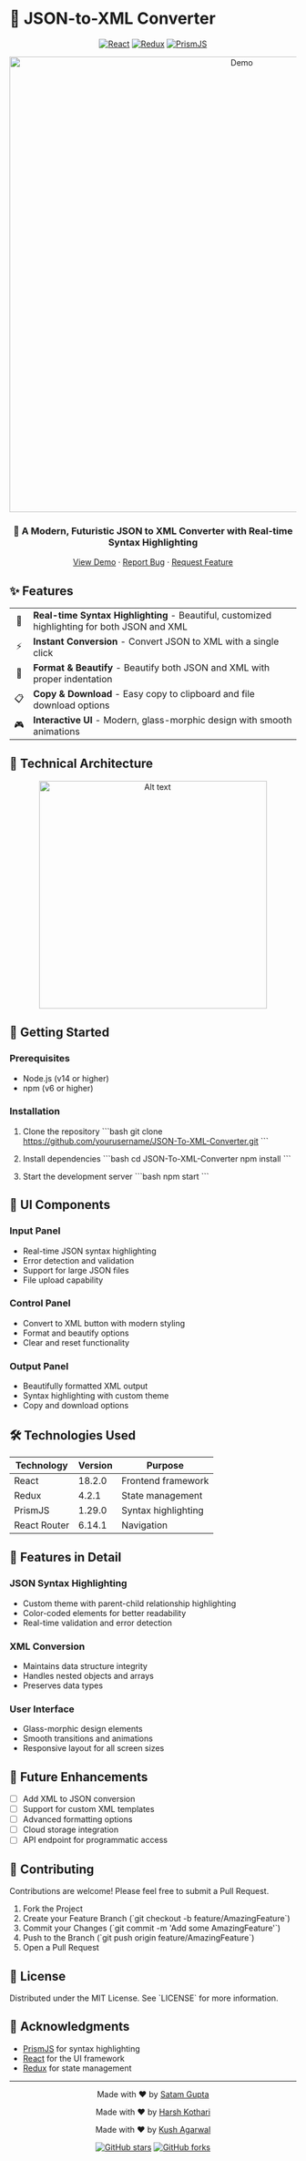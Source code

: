 # 🌟 JSON-to-XML Converter

<div align="center">

[![React](https://img.shields.io/badge/React-18.2.0-61DAFB?style=for-the-badge&logo=react&logoColor=white&labelColor=20232A)](https://reactjs.org/)
[![Redux](https://img.shields.io/badge/Redux-4.2.1-764ABC?style=for-the-badge&logo=redux&logoColor=white&labelColor=20232A)](https://redux.js.org/)
[![PrismJS](https://img.shields.io/badge/PrismJS-1.29.0-2A2A2A?style=for-the-badge&logo=prisma&logoColor=white&labelColor=20232A)](https://prismjs.com/)

<p align="center">
  <img src="https://raw.githubusercontent.com/yourusername/JSON-To-XML-Converter/main/public/demo.gif" alt="Demo" width="800"/>
</p>

<h3>
  🚀 A Modern, Futuristic JSON to XML Converter with Real-time Syntax Highlighting
</h3>

[View Demo](https://json-to-xml-converter-web-app-h8m1.vercel.app/) · [Report Bug](https://github.com/Sat70/JSON-To-XML-Converter/issues) · [Request Feature](https://github.com/Sat70/JSON-To-XML-Converter/issues)

</div>

## ✨ Features

<div align="center">
  <table>
    <tr>
      <td align="center">🎨</td>
      <td><strong>Real-time Syntax Highlighting</strong> - Beautiful, customized highlighting for both JSON and XML</td>
    </tr>
    <tr>
      <td align="center">⚡</td>
      <td><strong>Instant Conversion</strong> - Convert JSON to XML with a single click</td>
    </tr>
    <tr>
      <td align="center">🔄</td>
      <td><strong>Format & Beautify</strong> - Beautify both JSON and XML with proper indentation</td>
    </tr>
    <tr>
      <td align="center">📋</td>
      <td><strong>Copy & Download</strong> - Easy copy to clipboard and file download options</td>
    </tr>
    <tr>
      <td align="center">🎮</td>
      <td><strong>Interactive UI</strong> - Modern, glass-morphic design with smooth animations</td>
    </tr>
  </table>
</div>

## 🔧 Technical Architecture

<p align="center">
  <img src="https://github.com/Sat70/JSON-TO-XML-CONVERTER-WEB-APP/blob/main/flowChart.png" alt="Alt text" width="400">
</p>

## 🚀 Getting Started

### Prerequisites

- Node.js (v14 or higher)
- npm (v6 or higher)

### Installation

1. Clone the repository
\`\`\`bash
git clone https://github.com/yourusername/JSON-To-XML-Converter.git
\`\`\`

2. Install dependencies
\`\`\`bash
cd JSON-To-XML-Converter
npm install
\`\`\`

3. Start the development server
\`\`\`bash
npm start
\`\`\`

## 🎨 UI Components

### Input Panel
- Real-time JSON syntax highlighting
- Error detection and validation
- Support for large JSON files
- File upload capability

### Control Panel
- Convert to XML button with modern styling
- Format and beautify options
- Clear and reset functionality

### Output Panel
- Beautifully formatted XML output
- Syntax highlighting with custom theme
- Copy and download options

## 🛠️ Technologies Used

<div align="center">

| Technology | Version | Purpose |
|------------|---------|----------|
| React | 18.2.0 | Frontend framework |
| Redux | 4.2.1 | State management |
| PrismJS | 1.29.0 | Syntax highlighting |
| React Router | 6.14.1 | Navigation |

</div>

## 🌈 Features in Detail

### JSON Syntax Highlighting
- Custom theme with parent-child relationship highlighting
- Color-coded elements for better readability
- Real-time validation and error detection

### XML Conversion
- Maintains data structure integrity
- Handles nested objects and arrays
- Preserves data types

### User Interface
- Glass-morphic design elements
- Smooth transitions and animations
- Responsive layout for all screen sizes

## 🔮 Future Enhancements

- [ ] Add XML to JSON conversion
- [ ] Support for custom XML templates
- [ ] Advanced formatting options
- [ ] Cloud storage integration
- [ ] API endpoint for programmatic access

## 🤝 Contributing

Contributions are welcome! Please feel free to submit a Pull Request.

1. Fork the Project
2. Create your Feature Branch (\`git checkout -b feature/AmazingFeature\`)
3. Commit your Changes (\`git commit -m 'Add some AmazingFeature'\`)
4. Push to the Branch (\`git push origin feature/AmazingFeature\`)
5. Open a Pull Request

## 📝 License

Distributed under the MIT License. See \`LICENSE\` for more information.

## 🌟 Acknowledgments

- [PrismJS](https://prismjs.com/) for syntax highlighting
- [React](https://reactjs.org/) for the UI framework
- [Redux](https://redux.js.org/) for state management

---

<div align="center">
  <p>Made with ❤️ by <a href="https://github.com/Sat70">Satam Gupta</a></p>
  <p>Made with ❤️ by <a href="https://github.com/Harshk2004">Harsh Kothari</a></p>
  <p>Made with ❤️ by <a href="https://github.com/0Kushagarwal">Kush Agarwal</a></p>
  
  [![GitHub stars](https://img.shields.io/github/stars/Sat70/JSON-To-XML-Converter?style=social)](https://github.com/Sat70/JSON-To-XML-Converter/stargazers)
  [![GitHub forks](https://img.shields.io/github/forks/Sat70/JSON-To-XML-Converter?style=social)](https://github.com/Sat70/JSON-To-XML-Converter/network/members)
</div> 
